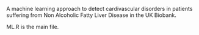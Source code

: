 A machine learning approach to detect cardivascular disorders in patients suffering from Non Alcoholic Fatty Liver Disease in the UK Biobank.

ML.R is the main file. 
